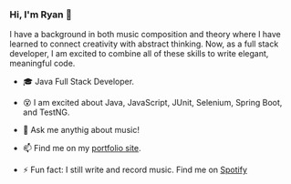 ### Hi, I'm Ryan 👋
I have a background in both music composition and theory where I have learned to connect creativity with abstract thinking. Now, as a full stack developer, I am excited to combine all of these skills to write elegant, meaningful code. 

- 🎓  Java Full Stack Developer.
- 😵  I am excited about Java, JavaScript, JUnit, Selenium, Spring Boot, and TestNG.
- 💬  Ask me anythig about music!
- 📫  Find me on my <a href="https://www.ryanmanchester.info/"/>portfolio site</a>.

- ⚡ Fun fact: I still write and record music. Find me on <a href="https://open.spotify.com/artist/5Ov5QA5DAgkXHQLMKyVSJe?si=EDU1fqX-TU2YZH9N-m36dg">Spotify</a>
<!--
**ryanmanchester/ryanmanchester** is a ✨ _special_ ✨ repository because its `README.md` (this file) appears on your GitHub profile.
-->

